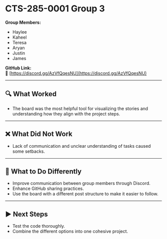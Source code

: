 # CTS-285-0001 Group 3

**Group Members:**  
- Haylee  
- Kaheel  
- Teresa  
- Aryan  
- Justin  
- James  

**GitHub Link:**  
🔗 [https://discord.gg/AzVfQqesNU](https://discord.gg/AzVfQqesNU)

---

## 🔍 What Worked  
- The board was the most helpful tool for visualizing the stories and understanding how they align with the project steps.

---

## ❌ What Did Not Work  
- Lack of communication and unclear understanding of tasks caused some setbacks.

---

## 🔄 What to Do Differently  
- Improve communication between group members through Discord.  
- Enhance GitHub sharing practices.  
- Use the board with a different post structure to make it easier to follow.

---

## ▶️ Next Steps  
- Test the code thoroughly.  
- Combine the different options into one cohesive project.
